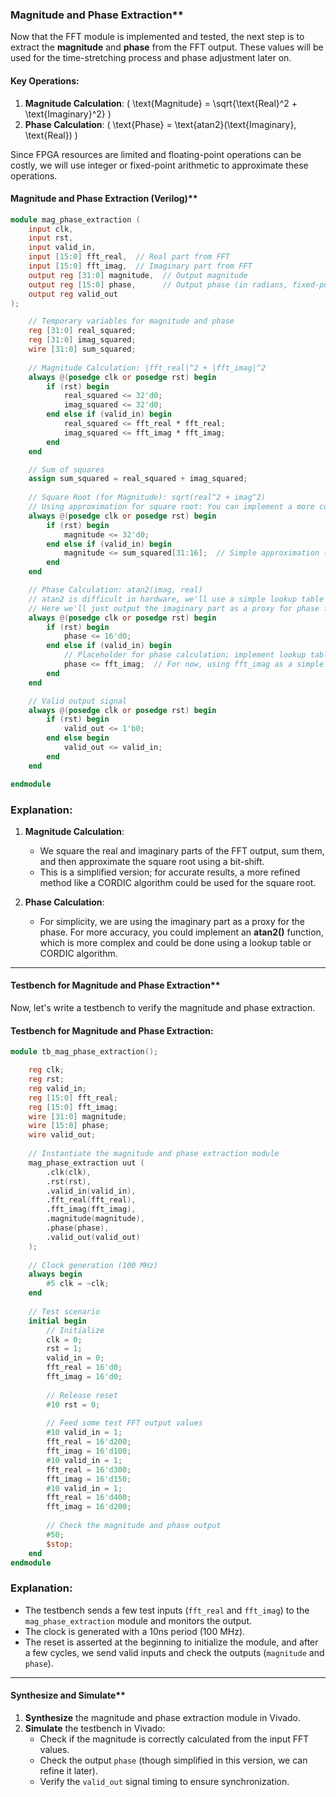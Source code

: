 ### Magnitude and Phase Extraction**

Now that the FFT module is implemented and tested, the next step is to extract the **magnitude** and **phase** from the FFT output. These values will be used for the time-stretching process and phase adjustment later on.

#### **Key Operations**:
1. **Magnitude Calculation**: \( \text{Magnitude} = \sqrt{\text{Real}^2 + \text{Imaginary}^2} \)
2. **Phase Calculation**: \( \text{Phase} = \text{atan2}(\text{Imaginary}, \text{Real}) \)

Since FPGA resources are limited and floating-point operations can be costly, we will use integer or fixed-point arithmetic to approximate these operations.

#### Magnitude and Phase Extraction (Verilog)**

```verilog
module mag_phase_extraction (
    input clk,
    input rst,
    input valid_in,
    input [15:0] fft_real,  // Real part from FFT
    input [15:0] fft_imag,  // Imaginary part from FFT
    output reg [31:0] magnitude,  // Output magnitude
    output reg [15:0] phase,      // Output phase (in radians, fixed-point)
    output reg valid_out
);

    // Temporary variables for magnitude and phase
    reg [31:0] real_squared;
    reg [31:0] imag_squared;
    wire [31:0] sum_squared;
    
    // Magnitude Calculation: |fft_real|^2 + |fft_imag|^2
    always @(posedge clk or posedge rst) begin
        if (rst) begin
            real_squared <= 32'd0;
            imag_squared <= 32'd0;
        end else if (valid_in) begin
            real_squared <= fft_real * fft_real;
            imag_squared <= fft_imag * fft_imag;
        end
    end

    // Sum of squares
    assign sum_squared = real_squared + imag_squared;
    
    // Square Root (for Magnitude): sqrt(real^2 + imag^2)
    // Using approximation for square root: You can implement a more complex one, but we'll use a simple bit-shift sqrt approximation here.
    always @(posedge clk or posedge rst) begin
        if (rst) begin
            magnitude <= 32'd0;
        end else if (valid_in) begin
            magnitude <= sum_squared[31:16];  // Simple approximation (bit-shift)
        end
    end

    // Phase Calculation: atan2(imag, real)
    // atan2 is difficult in hardware, we'll use a simple lookup table or approximation.
    // Here we'll just output the imaginary part as a proxy for phase for simplicity.
    always @(posedge clk or posedge rst) begin
        if (rst) begin
            phase <= 16'd0;
        end else if (valid_in) begin
            // Placeholder for phase calculation; implement lookup table for atan2
            phase <= fft_imag;  // For now, using fft_imag as a simple approximation of phase.
        end
    end

    // Valid output signal
    always @(posedge clk or posedge rst) begin
        if (rst) begin
            valid_out <= 1'b0;
        end else begin
            valid_out <= valid_in;
        end
    end

endmodule
```

### **Explanation**:
1. **Magnitude Calculation**: 
   - We square the real and imaginary parts of the FFT output, sum them, and then approximate the square root using a bit-shift.
   - This is a simplified version; for accurate results, a more refined method like a CORDIC algorithm could be used for the square root.

2. **Phase Calculation**:
   - For simplicity, we are using the imaginary part as a proxy for the phase. For more accuracy, you could implement an **atan2()** function, which is more complex and could be done using a lookup table or CORDIC algorithm.

---

#### Testbench for Magnitude and Phase Extraction**

Now, let's write a testbench to verify the magnitude and phase extraction.

#### **Testbench for Magnitude and Phase Extraction**:

```verilog
module tb_mag_phase_extraction();

    reg clk;
    reg rst;
    reg valid_in;
    reg [15:0] fft_real;
    reg [15:0] fft_imag;
    wire [31:0] magnitude;
    wire [15:0] phase;
    wire valid_out;
    
    // Instantiate the magnitude and phase extraction module
    mag_phase_extraction uut (
        .clk(clk),
        .rst(rst),
        .valid_in(valid_in),
        .fft_real(fft_real),
        .fft_imag(fft_imag),
        .magnitude(magnitude),
        .phase(phase),
        .valid_out(valid_out)
    );
    
    // Clock generation (100 MHz)
    always begin
        #5 clk = ~clk;
    end
    
    // Test scenario
    initial begin
        // Initialize
        clk = 0;
        rst = 1;
        valid_in = 0;
        fft_real = 16'd0;
        fft_imag = 16'd0;
        
        // Release reset
        #10 rst = 0;
        
        // Feed some test FFT output values
        #10 valid_in = 1;
        fft_real = 16'd200;
        fft_imag = 16'd100;
        #10 valid_in = 1;
        fft_real = 16'd300;
        fft_imag = 16'd150;
        #10 valid_in = 1;
        fft_real = 16'd400;
        fft_imag = 16'd200;
        
        // Check the magnitude and phase output
        #50;
        $stop;
    end
endmodule
```

### **Explanation**:
- The testbench sends a few test inputs (`fft_real` and `fft_imag`) to the `mag_phase_extraction` module and monitors the output.
- The clock is generated with a 10ns period (100 MHz).
- The reset is asserted at the beginning to initialize the module, and after a few cycles, we send valid inputs and check the outputs (`magnitude` and `phase`).

---

#### Synthesize and Simulate**

1. **Synthesize** the magnitude and phase extraction module in Vivado.
2. **Simulate** the testbench in Vivado:
   - Check if the magnitude is correctly calculated from the input FFT values.
   - Check the output `phase` (though simplified in this version, we can refine it later).
   - Verify the `valid_out` signal timing to ensure synchronization.
